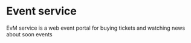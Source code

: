 # Event service

EvM service is a web event portal  for buying tickets and watching news about soon events
